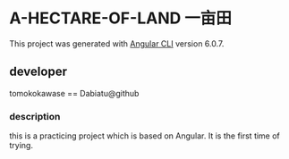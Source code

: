 # A-HECTARE-OF-LAND 一亩田

This project was generated with [Angular CLI](https://github.com/angular/angular-cli) version 6.0.7.

## developer
tomokokawase == Dabiatu@github

### description
this is a practicing project which is based on Angular. It is the first time of trying.
